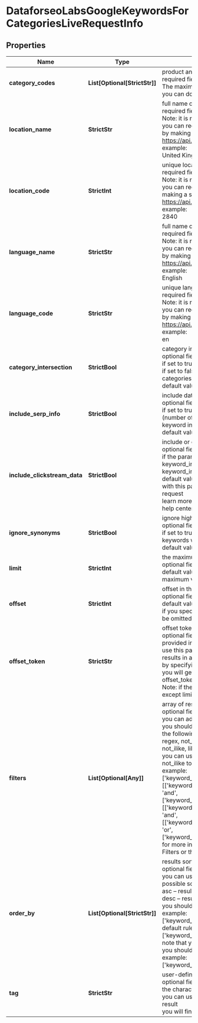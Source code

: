 # DataforseoLabsGoogleKeywordsForCategoriesLiveRequestInfo


## Properties

| Name | Type | Description | Notes |
|------------ | ------------- | ------------- | -------------|
**category_codes** | **List[Optional[StrictStr]]** | product and service categories<br>required field<br>The maximum number of categories you can specify: 20<br>you can download the full list of possible categories |[optional]|
**location_name** | **StrictStr** | full name of the location<br>required field if you don’t specify location_code<br>Note: it is required to specify either location_name or location_code<br>you can receive the list of available locations with their location_name by making a separate request to the<br>https://api.dataforseo.com/v3/dataforseo_labs/locations_and_languages<br>example:<br>United Kingdom |[optional]|
**location_code** | **StrictInt** | unique location identifier<br>required field if you don’t specify location_name<br>Note: it is required to specify either location_name or location_code<br>you can receive the list of available locations with their location_code by making a separate request to the<br>https://api.dataforseo.com/v3/dataforseo_labs/locations_and_languages<br>example:<br>2840 |[optional]|
**language_name** | **StrictStr** | full name of the language<br>required field if you don’t specify language_code<br>Note: it is required to specify either language_name or language_code<br>you can receive the list of available languages with their language_name by making a separate request to the<br>https://api.dataforseo.com/v3/dataforseo_labs/locations_and_languages<br>example:<br>English |[optional]|
**language_code** | **StrictStr** | unique language identifier<br>required field if you don’t specify language_name<br>Note: it is required to specify either language_name or language_code<br>you can receive the list of available languages with their language_code by making a separate request to the<br>https://api.dataforseo.com/v3/dataforseo_labs/locations_and_languages<br>example:<br>en |[optional]|
**category_intersection** | **StrictBool** | category intersections<br>optional field<br>if set to true, you will get keywords featured in all specified categories;<br>if set to false, you will keywords that are specified in any of the specified categories;<br>default value: true |[optional]|
**include_serp_info** | **StrictBool** | include data from SERP for each keyword<br>optional field<br>if set to true, we will return a serp_info array containing SERP data (number of search results, relevant URL, and SERP features) for every keyword in the response<br>default value: false |[optional]|
**include_clickstream_data** | **StrictBool** | include or exclude data from clickstream-based metrics in the result<br>optional field<br>if the parameter is set to true, you will receive clickstream_keyword_info, keyword_info_normalized_with_clickstream, and keyword_info_normalized_with_bing fields in the response<br>default value: false<br>with this parameter enabled, you will be charged double the price for the request<br>learn more about how clickstream-based metrics are calculated in this help center article |[optional]|
**ignore_synonyms** | **StrictBool** | ignore highly similar keywords<br>optional field<br>if set to true only core keywords will be returned, all highly similar keywords will be excluded;<br>default value: false |[optional]|
**limit** | **StrictInt** | the maximum number of keywords in the results array<br>optional field<br>default value: 100<br>maximum value: 1000 |[optional]|
**offset** | **StrictInt** | offset in the results array of returned keywords<br>optional field<br>default value: 0<br>if you specify the 10 value, the first ten keywords in the results array will be omitted and the data will be provided for the successive keywords |[optional]|
**offset_token** | **StrictStr** | offset token for subsequent requests<br>optional field<br>provided in the identical filed of the response to each request;<br>use this parameter to avoid timeouts while trying to obtain over 10,000 results in a single request;<br>by specifying the unique offset_token value from the response array, you will get the subsequent results of the initial task;<br>offset_token values are unique for each subsequent task<br>Note: if the offset_token is specified in the request, all other parameters except limit will not be taken into account when processing a task. |[optional]|
**filters** | **List[Optional[Any]]** | array of results filtering parameters<br>optional field<br>you can add several filters at once (8 filters maximum)<br>you should set a logical operator and, or between the conditions<br>the following operators are supported:<br>regex, not_regex, <, <=, >, >=, =, <>, in, not_in, match, not_match, ilike, not_ilike, like, not_like<br>you can use the % operator with like and not_like,as well as ilike, not_ilike to match any string of zero or more characters<br>example:<br>['keyword_info.search_volume','>',0]<br>[['keyword_info.search_volume','in',[0,1000]],<br>'and',<br>['keyword_info.competition_level','=','LOW']]<br>[['keyword_info.search_volume','>',100],<br>'and',<br>[['keyword_info.cpc','<',0.5],<br>'or',<br>['keyword_info.high_top_of_page_bid','<=',0.5]]]<br>for more information about filters, please refer to Dataforseo Labs – Filters or this help center guide |[optional]|
**order_by** | **List[Optional[StrictStr]]** | results sorting rules<br>optional field<br>you can use the same values as in the filters array to sort the results<br>possible sorting types:<br>asc – results will be sorted in the ascending order<br>desc – results will be sorted in the descending order<br>you should use a comma to set up a sorting type<br>example:<br>['keyword_info.competition,desc']<br>default rule:<br>['keyword_info.search_volume,desc']<br>note that you can set no more than three sorting rules in a single request<br>you should use a comma to separate several sorting rules<br>example:<br>['keyword_info.search_volume,desc','keyword_info.competition,asc'] |[optional]|
**tag** | **StrictStr** | user-defined task identifier<br>optional field<br>the character limit is 255<br>you can use this parameter to identify the task and match it with the result<br>you will find the specified tag value in the data object of the response |[optional]|